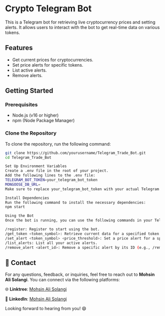 # Crypto Telegram Bot

This is a Telegram bot for retrieving live cryptocurrency prices and setting alerts. It allows users to interact with the bot to get real-time data on various tokens.

## Features

- Get current prices for cryptocurrencies.
- Set price alerts for specific tokens.
- List active alerts.
- Remove alerts.

## Getting Started

### Prerequisites

- Node.js (v16 or higher)
- npm (Node Package Manager)

### Clone the Repository

To clone the repository, run the following command:

```bash
git clone https://github.com/yourusername/Telegram_Trade_Bot.git
cd Telegram_Trade_Bot

Set Up Environment Variables
Create a .env file in the root of your project.
Add the following lines to the .env file:
TELEGRAM_BOT_TOKEN=your_telegram_bot_token
MONGOOSE_DB_URL=
Make sure to replace your_telegram_bot_token with your actual Telegram bot token.

Install Dependencies
Run the following command to install the necessary dependencies:
npm start

Using the Bot
Once the bot is running, you can use the following commands in your Telegram chat:

/register: Register to start using the bot.
/get_token <token_symbol>: Retrieve current data for a specified token (e.g., /get_token BTC).
/set_alert <token_symbol> <price_threshold>: Set a price alert for a specified token (e.g., /set_alert USDT 1.1).
/list_alerts: List all your active alerts.
/remove_alert <alert_id>: Remove a specific alert by its ID (e.g., /remove_alert 1).
```
## 🚀 Contact

For any questions, feedback, or inquiries, feel free to reach out to **Mohsin Ali Solangi**. You can connect via the following platforms:

🌐 **Linktree**: [Mohsin Ali Solangi](https://linktr.ee/mohsinalisolangi)

🔗 **LinkedIn**: [Mohsin Ali Solangi](https://www.linkedin.com/in/mohsinalisolangi/)

Looking forward to hearing from you! 😄
